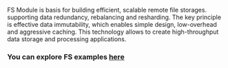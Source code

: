 FS Module is basis for building efficient, scalable remote file storages. supporting data redundancy, rebalancing and 
resharding. The key principle is effective data immutability, which enables simple design, low-overhead and aggressive 
caching. This technology allows to create high-throughput data storage and processing applications.

### You can explore FS examples [here](https://github.com/softindex/datakernel/tree/master/examples/remotefs)
